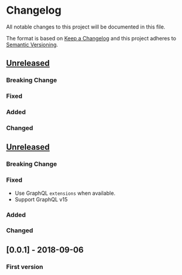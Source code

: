 # Changelog

All notable changes to this project will be documented in this file.

The format is based on [Keep a Changelog](http://keepachangelog.com/en/1.0.0/)
and this project adheres to [Semantic Versioning](http://semver.org/spec/v2.0.0.html).

## [Unreleased]

### Breaking Change

### Fixed

### Added

### Changed

## [Unreleased]

### Breaking Change

### Fixed

- Use GraphQL `extensions` when available.
- Support GraphQL v15

### Added

### Changed

## [0.0.1] - 2018-09-06

### First version

[unreleased]: https://github.com/JCMais/graphql-yup-middleware/compare/master...HEAD
